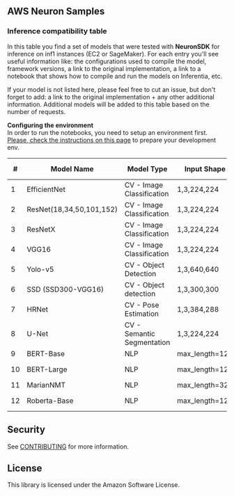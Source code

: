 ## AWS Neuron Samples


### Inference compatibility table

In this table you find a set of models that were tested with **NeuronSDK** for inference on inf1 instances (EC2 or SageMaker). For each entry you'll see useful information like: the configurations used to compile the model, framework versions, a link to the original implementation, a link to a notebook that shows how to compile and run the models on Inferentia, etc.  

If your model is not listed here, please feel free to cut an issue, but don't forget to add: a link to the original implementation + any other additional information. Additional models will be added to this table based on the number of requests.

**Configuring the environment**  
In order to run the notebooks, you need to setup an environment first. [Please, check the instructions on this page](https://awsdocs-neuron.readthedocs-hosted.com/en/latest/neuron-intro/get-started.html) to prepare your development env. 

|#	|Model Name	|Model Type	|Input Shape	|NeuronSDK Version	|Framework/Version	|Original Implementation	|Sample	|Complexity|
|---	|---	|---	|---	|---	|---	|---	|---	|---	|
|1	|EfficientNet	|CV - Image Classification	|1,3,224,224	|1.10.1.2.2.0.0	|Pytorch 1.10.1	|https://pytorch.org/vision/stable/models/efficientnet.html	|[notebook](torch-neuron/inference/efficientnet)|Easy	|
|2	|ResNet(18,34,50,101,152)|CV - Image Classification	|1,3,224,224	|1.10.1.2.2.0.0	|Pytorch 1.10.1	|https://pytorch.org/vision/stable/models/resnet.html	|[notebook](torch-neuron/inference/resnet)|Easy	|
|3	|ResNetX	|CV - Image Classification	|1,3,224,224	|1.10.1.2.2.0.0	|Pytorch 1.10.1	|https://pytorch.org/vision/stable/models/resnext.html	|[notebook](torch-neuron/inference/resnext)	|Easy	|
|4	|VGG16	|CV - Image Classification	|1,3,224,224	|1.10.1.2.2.0.0	|Pytorch 1.10.1	|https://pytorch.org/vision/stable/models/vgg.html	|[notebook](torch-neuron/inference/vgg)|	|
|5	|Yolo-v5	|CV - Object Detection	|1,3,640,640	|1.10.1.2.2.0.0	|Pytorch 1.10.1	|https://github.com/ultralytics/yolov5/releases/tag/v5.0	|[notebook](torch-neuron/inference/yolov5)	|Easy	|
|6	|SSD (SSD300-VGG16)	|CV - Object detection	|1,3,300,300	|1.10.2.2.3.0.0	|Pytorch 1.10.2	|https://pytorch.org/vision/stable/models/ssd.html	|[notebook](torch-neuron/inference/ssd)|Medium	|
|7	|HRNet	|CV - Pose Estimation	|1,3,384,288	|1.10.2.2.3.0.0	|Pytorch 1.10.2	|https://github.com/leoxiaobin/deep-high-resolution-net.pytorch.git	|[notebook](torch-neuron/inference/hrnet)|Easy	|
|8	|U-Net	|CV - Semantic Segmentation	|1,3,224,224	|2.5.2.2.1.14.0	|Tensorflow 2.5.2	| https://github.com/jakeret/unet|[notebook](tensorflow-neuron/inference/unet)|Easy	|
|9	|BERT-Base	|NLP	|max_length=128	|1.10.1.2.2.0.0	|Pytorch 1.10.2	|https://huggingface.co/bert-base-cased	|[notebook](torch-neuron/inference/bertbasecased)|Easy	|
|10	|BERT-Large	|NLP	|max_length=128	|1.10.1.2.2.0.0	|Pytorch 1.10.2	|[https://huggingface.co/bert-base-cased](https://huggingface.co/bert-large-uncased)	|[notebook](torch-neuron/inference/bertlargeuncased)|Easy	|
|11	|MarianNMT	|NLP	|max_length=32|1.7.*|Pytorch 1.7|https://huggingface.co/Helsinki-NLP/opus-mt-en-de|[notebook](torch-neuron/inference/marianmt)|Medium	|
|12	|Roberta-Base	|NLP	|max_length=128|1.10.1.2.2.0.0	|Pytorch 1.10.2|[https://huggingface.co/roberta-base](https://huggingface.co/bert-large-uncased)	|[notebook](torch-neuron/inference/robertabase)|Easy	|

## Security

See [CONTRIBUTING](CONTRIBUTING.md#security-issue-notifications) for more information.

## License

This library is licensed under the Amazon Software License.

